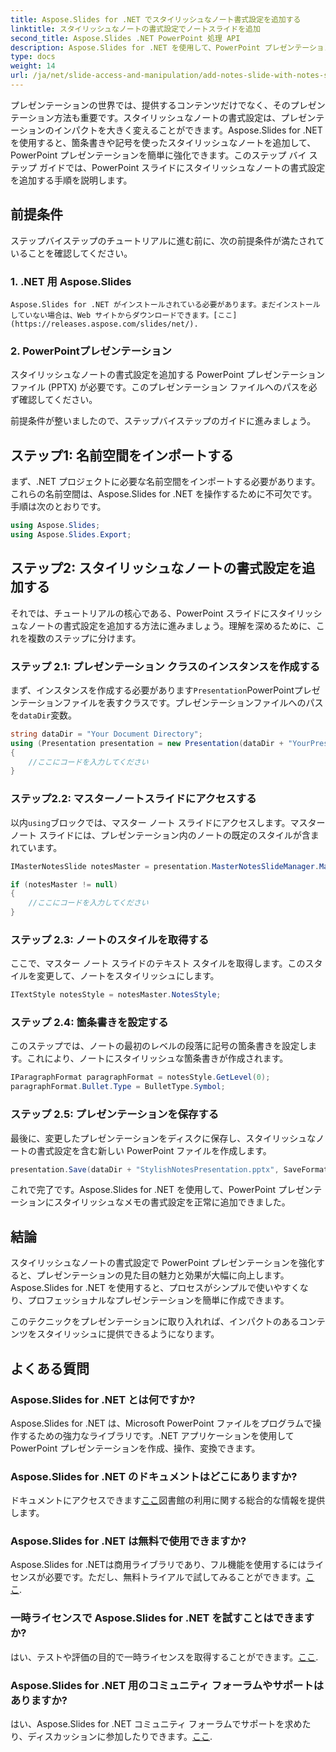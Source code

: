 ```yaml
---
title: Aspose.Slides for .NET でスタイリッシュなノート書式設定を追加する
linktitle: スタイリッシュなノートの書式設定でノートスライドを追加
second_title: Aspose.Slides .NET PowerPoint 処理 API
description: Aspose.Slides for .NET を使用して、PowerPoint プレゼンテーションにスタイリッシュなメモの書式設定を追加する方法を学びます。記号や箇条書きを使用してスライドを強化します。
type: docs
weight: 14
url: /ja/net/slide-access-and-manipulation/add-notes-slide-with-notes-style/
---
```


プレゼンテーションの世界では、提供するコンテンツだけでなく、そのプレゼンテーション方法も重要です。スタイリッシュなノートの書式設定は、プレゼンテーションのインパクトを大きく変えることができます。Aspose.Slides for .NET を使用すると、箇条書きや記号を使ったスタイリッシュなノートを追加して、PowerPoint プレゼンテーションを簡単に強化できます。このステップ バイ ステップ ガイドでは、PowerPoint スライドにスタイリッシュなノートの書式設定を追加する手順を説明します。

## 前提条件

ステップバイステップのチュートリアルに進む前に、次の前提条件が満たされていることを確認してください。

### 1. .NET 用 Aspose.Slides
    Aspose.Slides for .NET がインストールされている必要があります。まだインストールしていない場合は、Web サイトからダウンロードできます。[ここ](https://releases.aspose.com/slides/net/).

### 2. PowerPointプレゼンテーション
   スタイリッシュなノートの書式設定を追加する PowerPoint プレゼンテーション ファイル (PPTX) が必要です。このプレゼンテーション ファイルへのパスを必ず確認してください。

前提条件が整いましたので、ステップバイステップのガイドに進みましょう。

## ステップ1: 名前空間をインポートする

まず、.NET プロジェクトに必要な名前空間をインポートする必要があります。これらの名前空間は、Aspose.Slides for .NET を操作するために不可欠です。手順は次のとおりです。

```csharp
using Aspose.Slides;
using Aspose.Slides.Export;
```

## ステップ2: スタイリッシュなノートの書式設定を追加する

それでは、チュートリアルの核心である、PowerPoint スライドにスタイリッシュなノートの書式設定を追加する方法に進みましょう。理解を深めるために、これを複数のステップに分けます。

### ステップ 2.1: プレゼンテーション クラスのインスタンスを作成する

まず、インスタンスを作成する必要があります`Presentation`PowerPointプレゼンテーションファイルを表すクラスです。プレゼンテーションファイルへのパスを`dataDir`変数。

```csharp
string dataDir = "Your Document Directory";
using (Presentation presentation = new Presentation(dataDir + "YourPresentation.pptx"))
{
    //ここにコードを入力してください
}
```

### ステップ2.2: マスターノートスライドにアクセスする

以内`using`ブロックでは、マスター ノート スライドにアクセスします。マスター ノート スライドには、プレゼンテーション内のノートの既定のスタイルが含まれています。

```csharp
IMasterNotesSlide notesMaster = presentation.MasterNotesSlideManager.MasterNotesSlide;

if (notesMaster != null)
{
    //ここにコードを入力してください
}
```

### ステップ 2.3: ノートのスタイルを取得する

ここで、マスター ノート スライドのテキスト スタイルを取得します。このスタイルを変更して、ノートをスタイリッシュにします。

```csharp
ITextStyle notesStyle = notesMaster.NotesStyle;
```

### ステップ 2.4: 箇条書きを設定する

このステップでは、ノートの最初のレベルの段落に記号の箇条書きを設定します。これにより、ノートにスタイリッシュな箇条書きが作成されます。

```csharp
IParagraphFormat paragraphFormat = notesStyle.GetLevel(0);
paragraphFormat.Bullet.Type = BulletType.Symbol;
```

### ステップ 2.5: プレゼンテーションを保存する

最後に、変更したプレゼンテーションをディスクに保存し、スタイリッシュなノートの書式設定を含む新しい PowerPoint ファイルを作成します。

```csharp
presentation.Save(dataDir + "StylishNotesPresentation.pptx", SaveFormat.Pptx);
```

これで完了です。Aspose.Slides for .NET を使用して、PowerPoint プレゼンテーションにスタイリッシュなメモの書式設定を正常に追加できました。

## 結論

スタイリッシュなノートの書式設定で PowerPoint プレゼンテーションを強化すると、プレゼンテーションの見た目の魅力と効果が大幅に向上します。Aspose.Slides for .NET を使用すると、プロセスがシンプルで使いやすくなり、プロフェッショナルなプレゼンテーションを簡単に作成できます。

このテクニックをプレゼンテーションに取り入れれば、インパクトのあるコンテンツをスタイリッシュに提供できるようになります。

## よくある質問

### Aspose.Slides for .NET とは何ですか?
Aspose.Slides for .NET は、Microsoft PowerPoint ファイルをプログラムで操作するための強力なライブラリです。.NET アプリケーションを使用して PowerPoint プレゼンテーションを作成、操作、変換できます。

### Aspose.Slides for .NET のドキュメントはどこにありますか?
ドキュメントにアクセスできます[ここ](https://reference.aspose.com/slides/net/)図書館の利用に関する総合的な情報を提供します。

### Aspose.Slides for .NET は無料で使用できますか?
 Aspose.Slides for .NETは商用ライブラリであり、フル機能を使用するにはライセンスが必要です。ただし、無料トライアルで試してみることができます。[ここ](https://releases.aspose.com/).

### 一時ライセンスで Aspose.Slides for .NET を試すことはできますか?
はい、テストや評価の目的で一時ライセンスを取得することができます。[ここ](https://purchase.aspose.com/temporary-license/).

### Aspose.Slides for .NET 用のコミュニティ フォーラムやサポートはありますか?
はい、Aspose.Slides for .NET コミュニティ フォーラムでサポートを求めたり、ディスカッションに参加したりできます。[ここ](https://forum.aspose.com/).